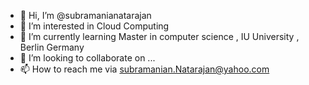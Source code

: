 - 👋 Hi, I’m @subramanianatarajan
- 👀 I’m interested in Cloud Computing  
- 🌱 I’m currently learning Master in computer science , IU University , Berlin Germany
- 💞️ I’m looking to collaborate on ...
- 📫 How to reach me via subramanian.Natarajan@yahoo.com 

<!---
subramanianatarajan/subramanianatarajan is a ✨ special ✨ repository because its `README.md` (this file) appears on your GitHub profile.
You can click the Preview link to take a look at your changes.
--->
